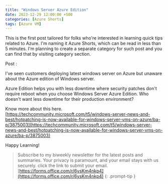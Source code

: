 ```yaml
---
title: "Windows Server Azure Edition"
date: 2023-12-29 12:00:00 +500
categories: [Azure Shorts]
tags: [Azure VM]
---
```


This is the first post tailored for folks who're interested in learning quick tips related to Azure.
I'm naming it Azure Shorts, which can be read in less than 5 minutes.
I'm planning to create a separate category for such post and you can find that by visiting category section.

Post :

I've seen customers deploying latest windows server on Azure but unaware about the Azure edition of Windows server.

Azure Edition helps you with less downtime where security patches don't require reboot when you choose Windows Server Azure Edition. Who doesn't want less downtime for their production environment?

Know more about this here.
[https://techcommunity.microsoft.com/t5/windows-server-news-and-best/hotpatching-is-now-available-for-windows-server-vms-on-azure/ba-p/3875003](https://techcommunity.microsoft.com/t5/windows-server-news-and-best/hotpatching-is-now-available-for-windows-server-vms-on-azure/ba-p/3875003)

Happy Learning!

>Subscribe to my biweekly newsletter for the latest posts and summaries. Your privacy is paramount, and your email stays with us securely.
click the link to submit your email.
[https://forms.office.com/r/6ysKm4nkp4](https://forms.office.com/r/6ysKm4nkp4)
{: .prompt-tip }
